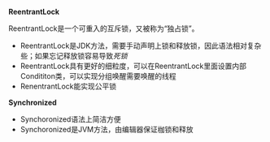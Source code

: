 **ReentrantLock**

ReentrantLock是一个可重入的互斥锁，又被称为“独占锁”。

- ReentrantLock是JDK方法，需要手动声明上锁和释放锁，因此语法相对复杂些；如果忘记释放锁容易导致*死锁*
- ReentrantLock具有更好的细粒度，可以在ReentrantLock里面设置内部Condititon类，可以实现分组唤醒需要唤醒的线程
- RenentrantLock能实现公平锁

**Synchronized**

- Synchoronized语法上简洁方便
- Synchoronized是JVM方法，由编辑器保证枷锁和释放
